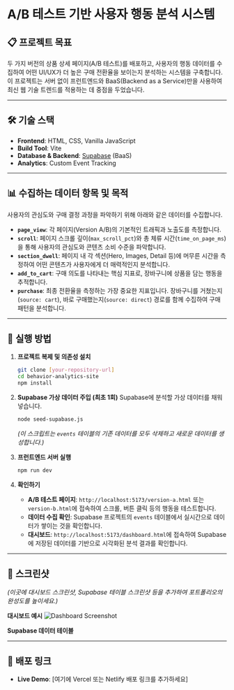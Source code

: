# A/B 테스트 기반 사용자 행동 분석 시스템

## 📋 프로젝트 목표

두 가지 버전의 상품 상세 페이지(A/B 테스트)를 배포하고, 사용자의 행동 데이터를 수집하여 어떤 UI/UX가 더 높은 구매 전환율을 보이는지 분석하는 시스템을 구축합니다. 이 프로젝트는 서버 없이 프런트엔드와 BaaS(Backend as a Service)만을 사용하여 최신 웹 기술 트렌드를 적용하는 데 중점을 두었습니다.

---

## 🛠️ 기술 스택

-   **Frontend**: HTML, CSS, Vanilla JavaScript
-   **Build Tool**: Vite
-   **Database & Backend**: [Supabase](https://supabase.com/) (BaaS)
-   **Analytics**: Custom Event Tracking

---

## 📊 수집하는 데이터 항목 및 목적

사용자의 관심도와 구매 결정 과정을 파악하기 위해 아래와 같은 데이터를 수집합니다.

-   **`page_view`**: 각 페이지(Version A/B)의 기본적인 트래픽과 노출도를 측정합니다.
-   **`scroll`**: 페이지 스크롤 깊이(`max_scroll_pct`)와 총 체류 시간(`time_on_page_ms`)을 통해 사용자의 관심도와 콘텐츠 소비 수준을 파악합니다.
-   **`section_dwell`**: 페이지 내 각 섹션(Hero, Images, Detail 등)에 머무른 시간을 측정하여 어떤 콘텐츠가 사용자에게 더 매력적인지 분석합니다.
-   **`add_to_cart`**: 구매 의도를 나타내는 핵심 지표로, 장바구니에 상품을 담는 행동을 추적합니다.
-   **`purchase`**: 최종 전환율을 측정하는 가장 중요한 지표입니다. 장바구니를 거쳤는지(`source: cart`), 바로 구매했는지(`source: direct`) 경로를 함께 수집하여 구매 패턴을 분석합니다.

---

## 🚀 실행 방법

1.  **프로젝트 복제 및 의존성 설치**
    ```bash
    git clone [your-repository-url]
    cd behavior-analytics-site
    npm install
    ```

2.  **Supabase 가상 데이터 주입 (최초 1회)**
    Supabase에 분석할 가상 데이터를 채워 넣습니다.
    ```bash
    node seed-supabase.js
    ```
    *(이 스크립트는 `events` 테이블의 기존 데이터를 모두 삭제하고 새로운 데이터를 생성합니다.)*

3.  **프런트엔드 서버 실행**
    ```bash
    npm run dev
    ```

4.  **확인하기**
    -   **A/B 테스트 페이지**: `http://localhost:5173/version-a.html` 또는 `version-b.html`에 접속하여 스크롤, 버튼 클릭 등의 행동을 테스트합니다.
    -   **데이터 수집 확인**: Supabase 프로젝트의 `events` 테이블에서 실시간으로 데이터가 쌓이는 것을 확인합니다.
    -   **대시보드**: `http://localhost:5173/dashboard.html`에 접속하여 Supabase에 저장된 데이터를 기반으로 시각화된 분석 결과를 확인합니다.

---

## 📸 스크린샷

*(이곳에 대시보드 스크린샷, Supabase 테이블 스크린샷 등을 추가하여 포트폴리오의 완성도를 높이세요.)*

**대시보드 예시**
![Dashboard Screenshot](image_f62e58.png)

**Supabase 데이터 테이블**

---

## 🔗 배포 링크

-   **Live Demo**: [여기에 Vercel 또는 Netlify 배포 링크를 추가하세요]